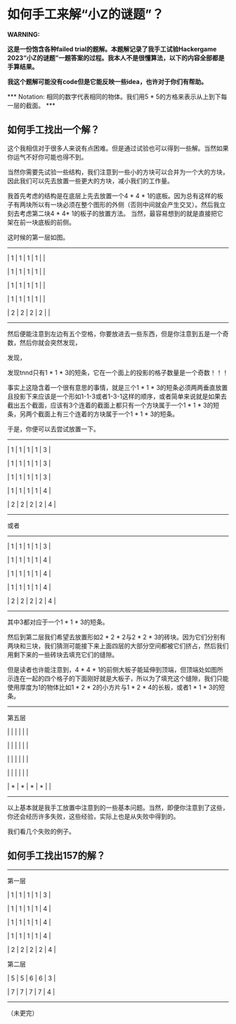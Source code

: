 # 如何手工来解“小Z的谜题”？ #

**WARNING:**

**这是一份饱含各种failed trial的题解。本题解记录了我手工试验Hackergame 2023“小Z的谜题”一题答案的过程。我本人不是很懂算法，以下的内容全部都是手算结果。**

**我这个题解可能没有code但是它能反映一些idea，也许对于你们有帮助。**

*** Notation: 相同的数字代表相同的物体。我们用5 \* 5的方格来表示从上到下每一层的截面。 ***

## 如何手工找出一个解？ ##
这个我相信对于很多人来说有点困难。但是通过试验也可以得到一些解。当然如果你运气不好你可能也得不到。

当然你需要先试验一些结构，我们注意到一些小的方块可以合并为一个大的方块，因此我们可以先去放置一些更大的方块，减小我们的工作量。

我首先考虑的结构是在底层上先去放置一个4 \* 4 \* 1的底板。因为总有这样的板子有两块所以有一块必须在整个图形的外侧（否则中间就会产生交叉）。然后我立刻去考虑第二块4 \* 4\* 1的板子的放置方法。
当然，最容易想到的就是直接把它架在前一块底板的前侧。

这时候的第一层如图。

---------------

| 1 | 1 | 1 | 1 |  |

| 1 | 1 | 1 | 1 |  |

| 1 | 1 | 1 | 1 |  |

| 1 | 1 | 1 | 1 |  |

| 2 | 2 | 2 | 2 |  |

---------------

然后便能注意到左边有五个空格，你要放进去一些东西，但是你注意到五是一个奇数，然后你就会突然发现，

发现，

发现tnnd只有1 \* 1 \* 3的短条，它在一个面上的投影的格子数量是一个奇数！！！

事实上这隐含着一个很有意思的事情，就是三个1 \* 1 \* 3的短条必须两两垂直放置且投影下来应该是一个形如1-1-3或者1-3-1这样的顺序，或者简单来说就是如果去截出五个截面，应该有3个连着的截面上都只有一个方块属于一个1 \* 1 \* 3的短条，另两个截面上有三个连着的方块属于一个1 \* 1 \* 3的短条。

于是，你便可以去尝试放置一下。

---------------

| 1 | 1 | 1 | 1 | 3 |

| 1 | 1 | 1 | 1 | 3 |

| 1 | 1 | 1 | 1 | 3 |

| 1 | 1 | 1 | 1 | 4 |

| 2 | 2 | 2 | 2 | 4 |

---------------

或者

---------------

| 1 | 1 | 1 | 1 | 3 |

| 1 | 1 | 1 | 1 | 4 |

| 1 | 1 | 1 | 1 | 4 |

| 1 | 1 | 1 | 1 | 4 |

| 2 | 2 | 2 | 2 | 4 |

---------------

其中3都对应于一个1 \* 1 \* 3的短条。

然后到第二层我们希望去放置形如2 \* 2 \* 2与2 \* 2 \* 3的砖块。因为它们分别有两块和三块，我们猜测可能接下来上面四层的大部分空间都被它们挤占，然后我们用剩下来的一些砖块去填充它们的缝隙。

但是读者也许能注意到，4 \* 4 \* 1的前侧大板子能延伸到顶端，但顶端处如图所示连在一起的四个格子的下面刚好就是大板子，所以为了填充这个缝隙，我们只能使用厚度为1的物体比如1 \* 2 \* 2的小方片与1 \* 2 \* 4的长板，或者1 \* 1 \* 3的短条。

---------------

第五层

|   |   |   |   |   |

|   |   |   |   |   |

|   |   |   |   |   |

|   |   |   |   |   |

| * | * | * | * |   |

---------------

以上基本就是我手工放置中注意到的一些基本问题。当然，即便你注意到了这些，你还会经历许多失败，这些经验，实际上也是从失败中得到的。

我们看几个失败的例子。

## 如何手工找出157的解？ ##

---------------

第一层

| 1 | 1 | 1 | 1 | 3 |

| 1 | 1 | 1 | 1 | 4 |

| 1 | 1 | 1 | 1 | 4 |

| 1 | 1 | 1 | 1 | 4 |

| 2 | 2 | 2 | 2 | 4 |

第二层

| 5 | 5 | 6 | 6 | 3 |

| 7 | 7 | 7 | 7 | 4 |



---------------
（未更完）

